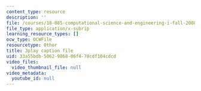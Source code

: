 ```yaml
---
content_type: resource
description: ''
file: /courses/18-085-computational-science-and-engineering-i-fall-2008/33a55bdb5062986806f478cdf104cdcd_CgfkEUOFAj0.srt
file_type: application/x-subrip
learning_resource_types: []
ocw_type: OCWFile
resourcetype: Other
title: 3play caption file
uid: 33a55bdb-5062-9868-06f4-78cdf104cdcd
video_files:
  video_thumbnail_file: null
video_metadata:
  youtube_id: null
---
```

